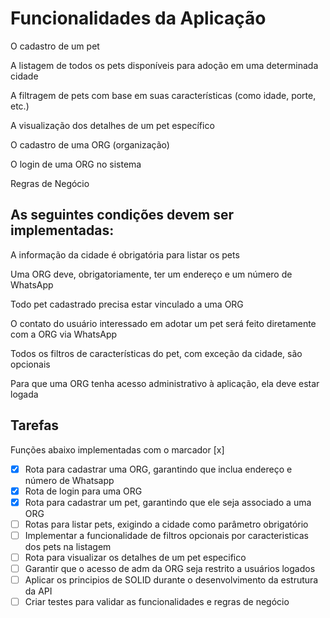 
# Funcionalidades da Aplicação

O cadastro de um pet

A listagem de todos os pets disponíveis para adoção em uma determinada cidade

A filtragem de pets com base em suas características (como idade, porte, etc.)

A visualização dos detalhes de um pet específico

O cadastro de uma ORG (organização)

O login de uma ORG no sistema

Regras de Negócio

## As seguintes condições devem ser implementadas:

A informação da cidade é obrigatória para listar os pets

Uma ORG deve, obrigatoriamente, ter um endereço e um número de WhatsApp

Todo pet cadastrado precisa estar vinculado a uma ORG

O contato do usuário interessado em adotar um pet será feito diretamente com a ORG via WhatsApp

Todos os filtros de características do pet, com exceção da cidade, são opcionais

Para que uma ORG tenha acesso administrativo à aplicação, ela deve estar logada

## Tarefas

Funções abaixo implementadas com o marcador [x]

- [x] Rota para cadastrar uma ORG, garantindo que inclua endereço e número de Whatsapp
- [x] Rota de login para uma ORG
- [x] Rota para cadastrar um pet, garantindo que ele seja associado a uma ORG
- [ ] Rotas para listar pets, exigindo a cidade como parâmetro obrigatório
- [ ] Implementar a funcionalidade de filtros opcionais por caracteristicas dos pets na listagem
- [ ] Rota para visualizar os detalhes de um pet especifico
- [ ] Garantir que o acesso de adm da ORG seja restrito a usuários logados
- [ ] Aplicar os principios de SOLID durante o desenvolvimento da estrutura da API
- [ ] Criar testes para validar as funcionalidades e regras de negócio